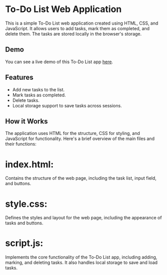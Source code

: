 
# To-Do List Web Application

This is a simple To-Do List web application created using HTML, CSS, and JavaScript. It allows users to add tasks, mark them as completed, and delete them. The tasks are stored locally in the browser's storage.

## Demo

You can see a live demo of this To-Do List app [here](#).

## Features

- Add new tasks to the list.
- Mark tasks as completed.
- Delete tasks.
- Local storage support to save tasks across sessions.

## How it Works
The application uses HTML for the structure, CSS for styling, and JavaScript for functionality. Here's a brief overview of the main files and their functions:

# index.html:
Contains the structure of the web page, including the task list, input field, and buttons.

# style.css: 
Defines the styles and layout for the web page, including the appearance of tasks and buttons.

# script.js: 
Implements the core functionality of the To-Do List app, including adding, marking, and deleting tasks. It also handles local storage to save and load tasks.
